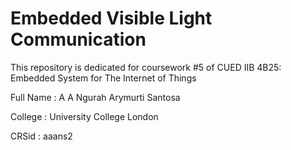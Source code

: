 # Embedded Visible Light Communication
This repository is dedicated for coursework #5 of CUED IIB 4B25: Embedded System for The Internet of Things 

Full Name : A A Ngurah Arymurti Santosa

College   : University College London

CRSid     : aaans2

